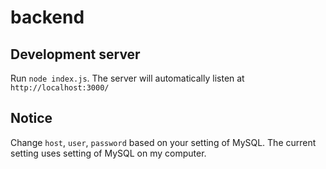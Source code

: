 # backend

## Development server

Run `node index.js`. The server will automatically listen at  `http://localhost:3000/`

## Notice
Change `host`, `user`,  `password` based on your setting of MySQL. The current setting uses setting of MySQL on my computer.
